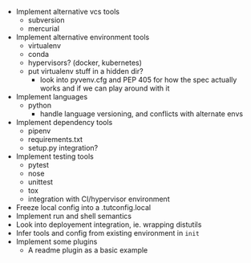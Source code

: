  - Implement alternative vcs tools
    - subversion
    - mercurial
 - Implement alternative environment tools
    - virtualenv
    - conda
    - hypervisors? (docker, kubernetes)
    - put virtualenv stuff in a hidden dir?
        - look into pyvenv.cfg and PEP 405 for how the spec actually works and
          if we can play around with it
 - Implement languages
    - python
        - handle language versioning, and conflicts with alternate envs
 - Implement dependency tools
    - pipenv
    - requirements.txt
    - setup.py integration?
 - Implement testing tools
    - pytest
    - nose
    - unittest
    - tox
    - integration with CI/hypervisor environment
 - Freeze local config into a .tutconfig.local
 - Implement run and shell semantics
 - Look into deployement integration, ie. wrapping distutils
 - Infer tools and config from existing environment in `init`
 - Implement some plugins
    - A readme plugin as a basic example


